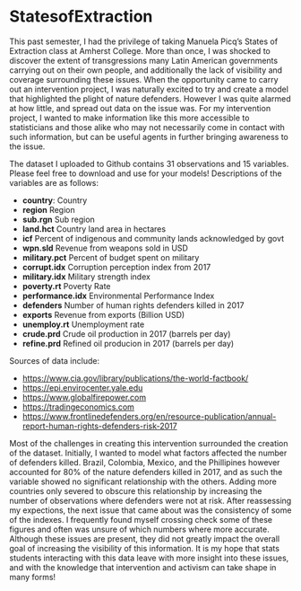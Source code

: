 # StatesofExtraction


This past semester, I had the privilege of taking Manuela Picq’s States of Extraction class at Amherst College. More than once, I was shocked to discover the extent of transgressions many Latin American governments carrying out on their own people, and additionally the lack of visibility and coverage surrounding these issues. When the opportunity came to carry out an intervention project, I was naturally excited to try and create a model that highlighted the plight of nature defenders. However I was quite alarmed at how little, and spread out data on the issue was. For my intervention project, I wanted to make information like this more accessible to statisticians and those alike who may not necessarily come in contact with such information, but can be useful agents in further bringing awareness to the issue.

The dataset I uploaded to Github contains 31 observations and 15 variables. Please feel free to download and use for your models! Descriptions of the variables are as follows:

* **country**: Country
* **region**	Region
* **sub.rgn**	Sub region
* **land.hct**	Country land area in hectares
* **icf**	Percent of indigenous and community lands acknowledged by govt
* **wpn.sld**	Revenue from weapons sold in USD
* **military.pct**	Percent of budget spent on military
* **corrupt.idx**	Corruption perception index from 2017
* **military.idx**	Military strength index
* **poverty.rt**	Poverty Rate
* **performance.idx**	Environmental Performance Index
* **defenders**	Number of human rights defenders killed in 2017
* **exports**	Revenue from exports  (Billion USD)
* **unemploy.rt**	Unemployment rate
* **crude.prd**	Crude oil production in 2017 (barrels per day)
* **refine.prd**	Refined oil producion in 2017 (barrels per day)



Sources of data include:


* https://www.cia.gov/library/publications/the-world-factbook/
* https://epi.envirocenter.yale.edu
* https://www.globalfirepower.com
* https://tradingeconomics.com
* https://www.frontlinedefenders.org/en/resource-publication/annual-report-human-rights-defenders-risk-2017


Most of the challenges in creating this intervention surrounded the creation of the dataset. Initially, I wanted to model what factors affected the number of defenders killed. Brazil, Colombia, Mexico, and the Phillipines however accounted for 80% of the nature defenders killed in 2017, and as such the variable showed no significant relationship with the others. Adding more countries only severed to obscure this relationship by increasing the number of observations where defenders were not at risk. After reassessing my expections, the next issue that came about was the consistency of some of the indexes. I frequently found myself crossing check some of these figures and often was unsure of which numbers where more accurate. Although these issues are present, they did not greatly impact the overall goal of increasing the visibility of this information. It is my hope that stats students interacting with this data leave with more insight into these issues, and with the knowledge that intervention and activism can take shape in many forms!
